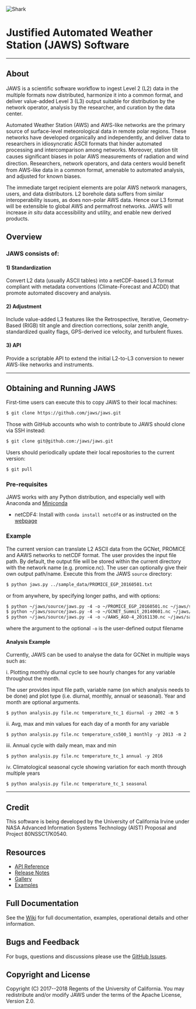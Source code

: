 ![Shark](./img/shark.jpg?raw=true)


# Justified Automated Weather Station (JAWS) Software 
___

## About

JAWS is a scientiﬁc software workﬂow to ingest Level 2 (L2) data in the multiple formats now distributed, harmonize it into a common format, and deliver value-added Level 3 (L3) output suitable for distribution by the network operator, analysis by the researcher, and curation by the data center. 

Automated Weather Station (AWS) and AWS-like networks are the primary source of surface-level meteorological data in remote polar regions. These networks have developed organically and independently, and deliver data to researchers in idiosyncratic ASCII formats that hinder automated processing and intercomparison among networks. Moreover, station tilt causes signiﬁcant biases in polar AWS measurements of radiation and wind direction. Researchers, network operators, and data centers would beneﬁt from AWS-like data in a common format, amenable to automated analysis, and adjusted for known biases.

The immediate target recipient elements are polar AWS network managers, users, and data distributors. L2 borehole data suffers from similar interoperability issues, as does non-polar AWS data. Hence our L3 format will be extensible to global AWS and permafrost networks. JAWS will increase *in situ* data accessibility and utility, and enable new derived products.

## Overview

### JAWS consists of:

#### 1) Standardization

Convert L2 data (usually ASCII tables) into a netCDF-based L3 format compliant with metadata conventions (Climate-Forecast and ACDD) that promote automated discovery and analysis. 

#### 2) Adjustment

Include value-added L3 features like the Retrospective, Iterative, Geometry-Based (RIGB) tilt angle and direction corrections, solar zenith angle, standardized quality flags, GPS-derived ice velocity, and turbulent fluxes.

#### 3) API

Provide a scriptable API to extend the initial L2-to-L3 conversion to newer AWS-like networks and instruments.

___
<!--
## Installation
### Linux/unix/win
#### Requirements:
* writable directory
* anaconda/miniconda
* installed unzip package

From within a writable directory, run the following command:
``` html
$ conda install -c conda-forge jaws
```
-->

## Obtaining and Running JAWS

First-time users can execute this to copy JAWS to their local machines:

``` html
$ git clone https://github.com/jaws/jaws.git
```

Those with GitHub accounts who wish to contribute to JAWS should clone via SSH instead:

``` html
$ git clone git@github.com:/jaws/jaws.git
```

Users should periodically update their local repositories to the current version:

``` html
$ git pull
```

### Pre-requisites 

JAWS works with any Python distribution, and especially well with Anaconda and [Miniconda](https://conda.io/miniconda.html)
* netCDF4: Install with `conda install netcdf4` or as instructed on the [webpage](unidata.github.io/netcdf4-python)

### Example

The current version can translate L2 ASCII data from the GCNet, PROMICE and AAWS networks to netCDF format. The user provides the input file path. By default, the output file will be stored within the current directory with the network name (e.g. promice.nc). The user can optionally give their own output path/name. Execute this from the JAWS `source` directory:

``` html
$ python jaws.py ../sample_data/PROMICE_EGP_20160501.txt
```

or from anywhere, by specifying longer paths, and with options:

``` html
$ python ~/jaws/source/jaws.py -4 -o ~/PROMICE_EGP_20160501.nc ~/jaws/sample_data/PROMICE_EGP_20160501.txt
$ python ~/jaws/source/jaws.py -4 -o ~/GCNET_Summit_20140601.nc ~/jaws/sample_data/GCNET_Summit_20140601.txt
$ python ~/jaws/source/jaws.py -4 -o ~/AAWS_AGO-4_20161130.nc ~/jaws/sample_data/AAWS_AGO-4_20161130.txt
```

where the argument to the optional `-o` is the user-defined output filename

#### Analysis Example

Currently, JAWS can be used to analyse the data for GCNet in multiple ways such as:

i. Plotting monthly diurnal cycle to see hourly changes for any variable throughout the month.

The user provides input file path, variable name (on which analysis needs to be done) and plot type (i.e. diurnal, monthly, annual or seasonal). Year and month are optional arguments.

```
$ python analysis.py file.nc temperature_tc_1 diurnal -y 2002 -m 5
```

ii. Avg, max and min values for each day of a month for any variable

```
$ python analysis.py file.nc temperature_cs500_1 monthly -y 2013 -m 2
```

iii. Annual cycle with daily mean, max and min

```
$ python analysis.py file.nc temperature_tc_1 annual -y 2016
```

iv. Climatological seasonal cycle showing variation for each month through multiple years

```
$ python analysis.py file.nc temperature_tc_1 seasonal
```


<!--
Storing AWS-like data using DSG convention:
``` html
$ jaws --L2=gcnet --featureType L2.ascii L3.nc
```
Unit-test to verify data:
``` html
$ jaws --L2=gcnet --kelvin sample_L2.ascii sample_L3.nc
```
Annotate L2b netCDF with CF and ACDD variable and global metadata:
``` html
$ jaws --L2=imau --creator_email=’janedoe@summit.com’ --L2.ascii L3.nc
```
Derive value-added data and metadata:
``` html
$ jaws --L2=gcnet --solar_zenith_angles L2.ascii L3.nc
```
-->

___
## Credit

This software is being developed by the University of California Irvine under NASA Advanced Information Systems Technology (AIST) Proposal and Project 80NSSC17K0540.

## Resources

* [API Reference](https://github.com/jaws/jaws/blob/master/API.md)
* [Release Notes](https://github.com/jaws/jaws/releases)
* [Gallery](https://github.com/jaws/jaws/wiki/Gallery)
* [Examples](https://)


## Full Documentation

See the [Wiki](https://github.com/jaws/jaws/wiki/) for full documentation, examples, operational details and other information.

## Bugs and Feedback

For bugs, questions and discussions please use the [GitHub Issues](https://github.com/jaws/jaws/issues).
 
## Copyright and License

Copyright (C) 2017--2018 Regents of the University of California.
You may redistribute and/or modify JAWS under the terms of the Apache License, Version 2.0.
